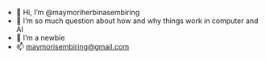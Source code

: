 - 👋 Hi, I’m @maymoriherbinasembiring
- 👀 I’m so much question about how and why things work in computer and AI
- 🌱 I’m a newbie
- 📫 maymorisembiring@gmail.com

<!---
maymoriherbinasembiring/maymoriherbinasembiring is a ✨ special ✨ repository because its `README.md` (this file) appears on your GitHub profile.
You can click the Preview link to take a look at your changes.
--->

